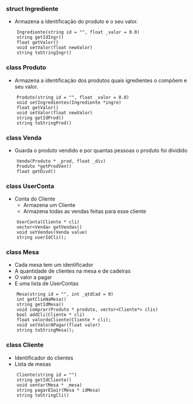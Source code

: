 
### struct Ingrediente
- Armazena a identificação do produto e o seu valor.
```
    Ingrediente(string id = "", float _valor = 0.0)
    string getIdIngr()
    float getValor()
    void setValor(float newValor)
    string toStringIngr()
```

### class Produto
- Armazena a identificação dos produtos quais igredientes o compõem  e seu valor.
```
    Produto(string id = "", float _valor = 0.0)
    void setIngredientes(Ingrediente *ingre)
    float getValor()
    void setValor(float newValor)
    string getIdProd()
    string toStringProd()
```
### class Venda
- Guarda o produto vendido e por quantas pessoas o produto foi dividido
```
    Venda(Produto * _prod, float _div)
    Produto *getProdVen()
    float getDivd()
```

### class UserConta
- Conta do Cliente
  - Armazena um Cliente
  - Armazena todas as vendas feitas para esse cliente

```
    UserConta(Cliente * cli)
    vector<Venda> getVendas()
    void setVendas(Venda value)
    string userIdCli();
```

### class Mesa
- Cada mesa tem um identificador
- A quantidade de clientes na mesa e de cadeiras
- O valor a pagar
- E uma lista de UserContas

```
    Mesa(string id = "", int _qtdCad = 0)
    int getClieNaMesa()
    string getIdMesa()
    void comprar(Produto * produto, vector<Cliente*> clis)
    bool addCli(Cliente * cli)
    float valordoCliente(Cliente * cli);
    void setValorAPagar(float valor)
    string toStringMesa();
```

### class Cliente
- Identificador do clientes
- Lista de mesas

```
    Cliente(string id = "")
    string getIdCliente()
    void sentar(Mesa * _mesa)
    string pagarESair(Mesa * idMesa)
    string toStringCli()
```
